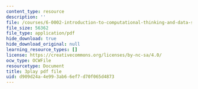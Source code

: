 ```yaml
---
content_type: resource
description: ''
file: /courses/6-0002-introduction-to-computational-thinking-and-data-science-fall-2016/d909d24a4e993ab66ef7d70f065d4873_rUxP7TM8-wo.pdf
file_size: 56362
file_type: application/pdf
hide_download: true
hide_download_original: null
learning_resource_types: []
license: https://creativecommons.org/licenses/by-nc-sa/4.0/
ocw_type: OCWFile
resourcetype: Document
title: 3play pdf file
uid: d909d24a-4e99-3ab6-6ef7-d70f065d4873
---
```

